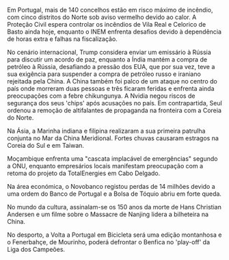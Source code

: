 Em Portugal, mais de 140 concelhos estão em risco máximo de incêndio, com cinco distritos do Norte sob aviso vermelho devido ao calor. A Proteção Civil espera controlar os incêndios de Vila Real e Celorico de Basto ainda hoje, enquanto o INEM enfrenta desafios devido à dependência de horas extra e falhas na fiscalização.

No cenário internacional, Trump considera enviar um emissário à Rússia para discutir um acordo de paz, enquanto a Índia mantém a compra de petróleo à Rússia, desafiando a pressão dos EUA, que por sua vez, teve a sua exigência para suspender a compra de petróleo russo e iraniano rejeitada pela China. A China também foi palco de um ataque no centro do país onde morreram duas pessoas e três ficaram feridas e enfrenta ainda preocupações com a febre chikungunya. A Nvidia negou riscos de segurança dos seus 'chips' após acusações no país. Em contrapartida, Seul ordenou a remoção de altifalantes de propaganda na fronteira com a Coreia do Norte.

Na Ásia, a Marinha indiana e filipina realizaram a sua primeira patrulha conjunta no Mar da China Meridional. Fortes chuvas causaram estragos na Coreia do Sul e em Taiwan.

Moçambique enfrenta uma "cascata implacável de emergências" segundo a ONU, enquanto empresários locais manifestam preocupação com a retoma do projeto da TotalEnergies em Cabo Delgado.

Na área económica, o Novobanco registou perdas de 14 milhões devido a uma ordem do Banco de Portugal e a Bolsa de Tóquio abriu em forte queda.

No mundo da cultura, assinalam-se os 150 anos da morte de Hans Christian Andersen e um filme sobre o Massacre de Nanjing lidera a bilheteira na China.

No desporto, a Volta a Portugal em Bicicleta será uma edição montanhosa e o Fenerbahçe, de Mourinho, poderá defrontar o Benfica no 'play-off' da Liga dos Campeões.